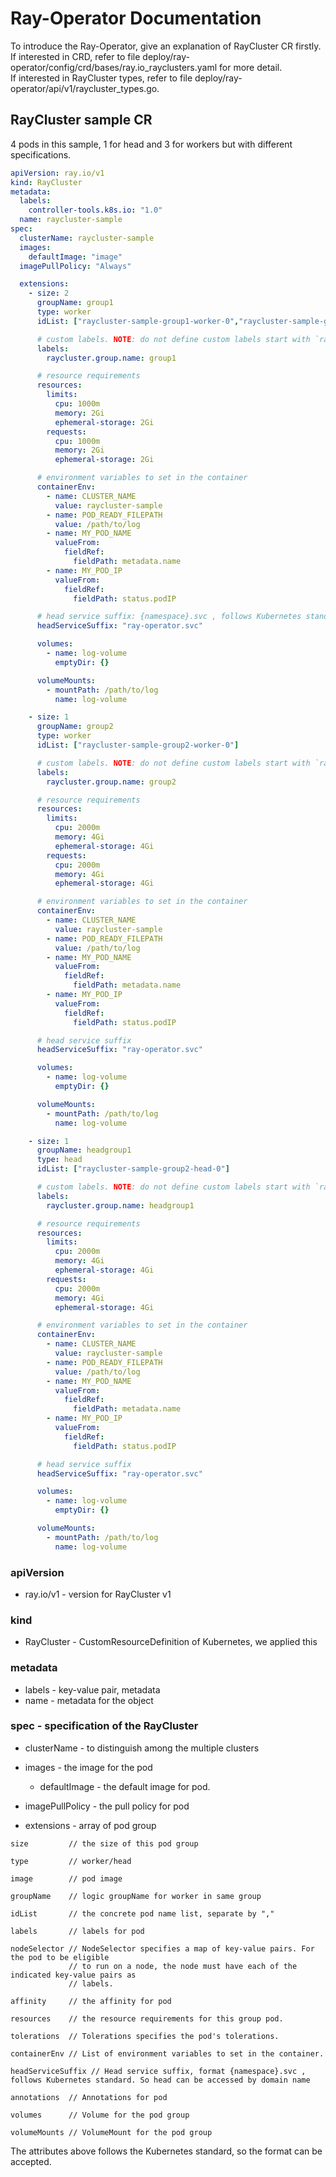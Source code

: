 # Ray-Operator Documentation

To introduce the Ray-Operator, give an explanation of RayCluster CR firstly.  
If interested in CRD, refer to file deploy/ray-operator/config/crd/bases/ray.io_rayclusters.yaml for more detail.  
If interested in RayCluster types, refer to file deploy/ray-operator/api/v1/raycluster_types.go.  

## RayCluster sample CR
4 pods in this sample, 1 for head and 3 for workers but with different specifications.
```yaml
apiVersion: ray.io/v1
kind: RayCluster
metadata:
  labels:
    controller-tools.k8s.io: "1.0"
  name: raycluster-sample
spec:
  clusterName: raycluster-sample
  images:
    defaultImage: "image"
  imagePullPolicy: "Always"

  extensions:
    - size: 2
      groupName: group1
      type: worker
      idList: ["raycluster-sample-group1-worker-0","raycluster-sample-group1-worker-1"]

      # custom labels. NOTE: do not define custom labels start with `raycluster.`, they may be used in controller.
      labels:
        raycluster.group.name: group1

      # resource requirements
      resources:
        limits:
          cpu: 1000m
          memory: 2Gi
          ephemeral-storage: 2Gi
        requests:
          cpu: 1000m
          memory: 2Gi
          ephemeral-storage: 2Gi

      # environment variables to set in the container
      containerEnv:
        - name: CLUSTER_NAME
          value: raycluster-sample
        - name: POD_READY_FILEPATH
          value: /path/to/log
        - name: MY_POD_NAME
          valueFrom:
            fieldRef:
              fieldPath: metadata.name
        - name: MY_POD_IP
          valueFrom:
            fieldRef:
              fieldPath: status.podIP

      # head service suffix: {namespace}.svc , follows Kubernetes standard
      headServiceSuffix: "ray-operator.svc"

      volumes:
        - name: log-volume
          emptyDir: {}

      volumeMounts:
        - mountPath: /path/to/log
          name: log-volume

    - size: 1
      groupName: group2
      type: worker
      idList: ["raycluster-sample-group2-worker-0"]

      # custom labels. NOTE: do not define custom labels start with `raycluster.`, they may be used in controller.
      labels:
        raycluster.group.name: group2

      # resource requirements
      resources:
        limits:
          cpu: 2000m
          memory: 4Gi
          ephemeral-storage: 4Gi
        requests:
          cpu: 2000m
          memory: 4Gi
          ephemeral-storage: 4Gi

      # environment variables to set in the container
      containerEnv:
        - name: CLUSTER_NAME
          value: raycluster-sample
        - name: POD_READY_FILEPATH
          value: /path/to/log
        - name: MY_POD_NAME
          valueFrom:
            fieldRef:
              fieldPath: metadata.name
        - name: MY_POD_IP
          valueFrom:
            fieldRef:
              fieldPath: status.podIP

      # head service suffix
      headServiceSuffix: "ray-operator.svc"

      volumes:
        - name: log-volume
          emptyDir: {}

      volumeMounts:
        - mountPath: /path/to/log
          name: log-volume

    - size: 1
      groupName: headgroup1
      type: head
      idList: ["raycluster-sample-group2-head-0"]

      # custom labels. NOTE: do not define custom labels start with `raycluster.`, they may be used in controller.
      labels:
        raycluster.group.name: headgroup1

      # resource requirements
      resources:
        limits:
          cpu: 2000m
          memory: 4Gi
          ephemeral-storage: 4Gi
        requests:
          cpu: 2000m
          memory: 4Gi
          ephemeral-storage: 4Gi

      # environment variables to set in the container
      containerEnv:
        - name: CLUSTER_NAME
          value: raycluster-sample
        - name: POD_READY_FILEPATH
          value: /path/to/log
        - name: MY_POD_NAME
          valueFrom:
            fieldRef:
              fieldPath: metadata.name
        - name: MY_POD_IP
          valueFrom:
            fieldRef:
              fieldPath: status.podIP

      # head service suffix
      headServiceSuffix: "ray-operator.svc"

      volumes:
        - name: log-volume
          emptyDir: {}

      volumeMounts:
        - mountPath: /path/to/log
          name: log-volume

```

### apiVersion
* ray.io/v1 - version for RayCluster v1

### kind
* RayCluster - CustomResourceDefinition of Kubernetes, we applied this

### metadata
* labels - key-value pair, metadata
* name -  metadata for the object
    
### spec - specification of the RayCluster        
* clusterName - to distinguish among the multiple clusters  

* images - the image for the pod
  * defaultImage - the default image for pod.  

* imagePullPolicy - the pull policy for pod

* extensions - array of pod group

```
size         // the size of this pod group

type         // worker/head

image        // pod image

groupName    // logic groupName for worker in same group

idList       // the concrete pod name list, separate by ","

labels       // labels for pod

nodeSelector // NodeSelector specifies a map of key-value pairs. For the pod to be eligible
             // to run on a node, the node must have each of the indicated key-value pairs as
             // labels.

affinity     // the affinity for pod

resources    // the resource requirements for this group pod.

tolerations  // Tolerations specifies the pod's tolerations.

containerEnv // List of environment variables to set in the container.

headServiceSuffix // Head service suffix, format {namespace}.svc , follows Kubernetes standard. So head can be accessed by domain name

annotations  // Annotations for pod

volumes      // Volume for the pod group

volumeMounts // VolumeMount for the pod group
```

The attributes above follows the Kubernetes standard, so the format can be accepted.
